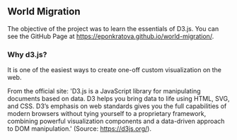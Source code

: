 ## World Migration

The objective of the project was to learn the essentials of D3.js. You can see the GitHub Page at https://eponkratova.github.io/world-migration/.

### Why d3.js?
It is one of the easiest ways to create one-off custom visualization on the web.

From the official site: 'D3.js is a JavaScript library for manipulating documents based on data. D3 helps you bring data to life using HTML, SVG, and CSS. D3’s emphasis on web standards gives you the full capabilities of modern browsers without tying yourself to a proprietary framework, combining powerful visualization components and a data-driven approach to DOM manipulation.' (Source: https://d3js.org/). 
